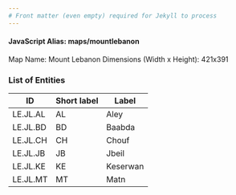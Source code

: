 ```yaml
---
# Front matter (even empty) required for Jekyll to process
---
```


#### JavaScript Alias: maps/mountlebanon

Map Name: Mount Lebanon
Dimensions (Width x Height): 421x391





### List of Entities

ID | Short label | Label
---|---|---|
LE.JL.AL|AL|Aley
LE.JL.BD|BD|Baabda
LE.JL.CH|CH|Chouf
LE.JL.JB|JB|Jbeil
LE.JL.KE|KE|Keserwan
LE.JL.MT|MT|Matn